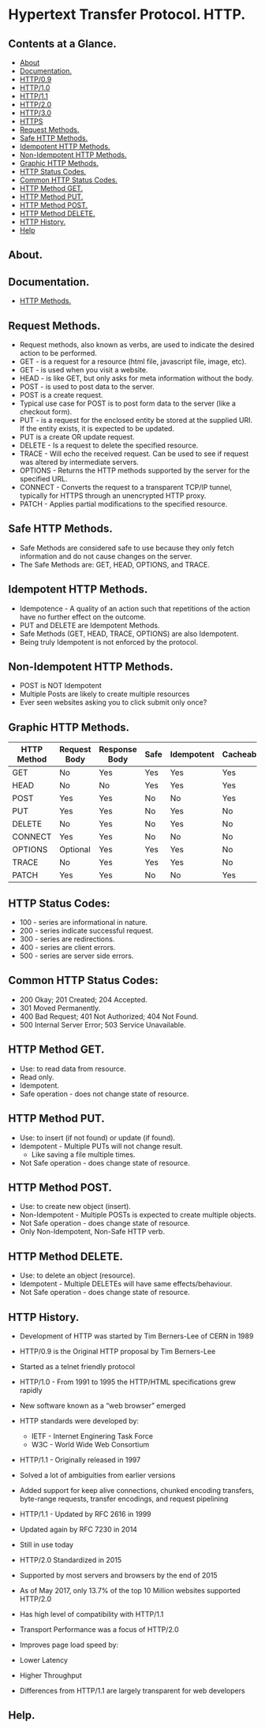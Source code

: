 # Hypertext Transfer Protocol. HTTP.





## Contents at a Glance.
* [About](#about)
* [Documentation.](#documentation)
* [HTTP/0.9](https://github.com/descriptions-of-it-technologies/http-0.9)
* [HTTP/1.0](https://github.com/descriptions-of-it-technologies/http-1.0)
* [HTTP/1.1](https://github.com/descriptions-of-it-technologies/http-1.1)
* [HTTP/2.0](https://github.com/descriptions-of-it-technologies/http-2.0)
* [HTTP/3.0](https://github.com/descriptions-of-it-technologies/http-3.0)
* [HTTPS](https://github.com/descriptions-of-it-technologies/https)
* [Request Methods.](#request-methods)
* [Safe HTTP Methods.](#safe-http-methods)
* [Idempotent HTTP Methods.](#idempotent-http-methods)
* [Non-Idempotent HTTP Methods.](#non-idempotent-http-methods)
* [Graphic HTTP Methods.](#graphic-http-methods)
* [HTTP Status Codes.](#http-status-codes)
* [Common HTTP Status Codes.](#common-http-status-codes)
* [HTTP Method GET.](#http-method-get)
* [HTTP Method PUT.](#http-method-put)
* [HTTP Method POST.](#http-method-post)
* [HTTP Method DELETE.](#http-method-delete)
* [HTTP History.](#http-history)
* [Help](#help)





## About.





## Documentation.
* [HTTP Methods.](https://restfulapi.net/http-methods/)





## Request Methods.
* Request methods, also known as verbs, are used to indicate the desired action to be performed.
* GET - is a request for a resource (html file, javascript file, image, etc).
* GET - is used when you visit a website.
* HEAD - is like GET, but only asks for meta information without the body.
* POST - is used to post data to the server.
* POST is a create request.
* Typical use case for POST is to post form data to the server (like a checkout form).
* PUT - is a request for the enclosed entity be stored at the supplied URI. If the entity exists, it is expected to be updated.
* PUT is a create OR update request.
* DELETE - Is a request to delete the specified resource.
* TRACE - Will echo the received request. Can be used to see if request was altered by intermediate servers.
* OPTIONS - Returns the HTTP methods supported by the server for the specified URL.
* CONNECT - Converts the request to a transparent TCP/IP tunnel, typically for HTTPS through an unencrypted HTTP proxy.
* PATCH - Applies partial modifications to the specified resource.





## Safe HTTP Methods.
* Safe Methods are considered safe to use because they only fetch information and do not cause changes on the server.
* The Safe Methods are: GET, HEAD, OPTIONS, and TRACE.





## Idempotent HTTP Methods.
* Idempotence - A quality of an action such that repetitions of the action have no further effect on the outcome.
* PUT and DELETE are Idempotent Methods.
* Safe Methods (GET, HEAD, TRACE, OPTIONS) are also Idempotent.
* Being truly Idempotent is not enforced by the protocol.





## Non-Idempotent HTTP Methods.
* POST is NOT Idempotent
* Multiple Posts are likely to create multiple resources
* Ever seen websites asking you to click submit only once?





## Graphic HTTP Methods. 

|  HTTP Method  |  Request Body  |  Response Body  |  Safe  |  Idempotent  |  Cacheable  |
| ------------- | -------------- | --------------- | ------ | ------------ | ----------- |
| GET           | No             | Yes             | Yes    | Yes          | Yes         |
| HEAD          | No             | No              | Yes    | Yes          | Yes         |
| POST          | Yes            | Yes             | No     | No           | Yes         |
| PUT           | Yes            | Yes             | No     | Yes          | No          |
| DELETE        | No             | Yes             | No     | Yes          | No          |
| CONNECT       | Yes            | Yes             | No     | No           | No          |
| OPTIONS       | Optional       | Yes             | Yes    | Yes          | No          |
| TRACE         | No             | Yes             | Yes    | Yes          | No          |
| PATCH         | Yes            | Yes             | No     | No           | Yes         |





## HTTP Status Codes:
* 100 - series are informational in nature.
* 200 - series indicate successful request.
* 300 - series are redirections.
* 400 - series are client errors.
* 500 - series are server side errors.





## Common HTTP Status Codes:
* 200 Okay; 201 Created; 204 Accepted.
* 301 Moved Permanently.
* 400 Bad Request; 401 Not Authorized; 404 Not Found.
* 500 Internal Server Error; 503 Service Unavailable.





## HTTP Method GET.
* Use: to read data from resource.
* Read only.
* Idempotent.
* Safe operation - does not change state of resource.





## HTTP Method PUT.
* Use: to insert (if not found) or update (if found).
* Idempotent - Multiple PUTs will not change result.
  * Like saving a file multiple times.
* Not Safe operation - does change state of resource.





## HTTP Method POST.
* Use: to create new object (insert).
* Non-Idempotent - Multiple POSTs is expected to create multiple objects.
* Not Safe operation - does change state of resource.
* Only Non-Idempotent, Non-Safe HTTP verb.





## HTTP Method DELETE.
* Use: to delete an object (resource).
* Idempotent - Multiple DELETEs will have same effects/behaviour.
* Not Safe operation - does change state of resource.





## HTTP History.
* Development of HTTP was started by Tim Berners-Lee of CERN in 1989
* HTTP/0.9 is the Original HTTP proposal by Tim Berners-Lee
* Started as a telnet friendly protocol 

* HTTP/1.0 - From 1991 to 1995 the HTTP/HTML specifications grew rapidly
* New software known as a “web browser” emerged
* HTTP standards were developed by:
  * IETF - Internet Enginering Task Force
  * W3C - World Wide Web Consortium

* HTTP/1.1 - Originally released in 1997
* Solved a lot of ambiguities from earlier versions
* Added support for keep alive connections, chunked encoding transfers, byte-range requests, transfer encodings, and request pipelining
* HTTP/1.1 - Updated by RFC 2616 in 1999
* Updated again by RFC 7230 in 2014
* Still in use today

* HTTP/2.0 Standardized in 2015
* Supported by most servers and browsers by the end of 2015
* As of May 2017, only 13.7% of the top 10 Million websites supported HTTP/2.0
* Has high level of compatibility with HTTP/1.1
* Transport Performance was a focus of HTTP/2.0
* Improves page load speed by:
* Lower Latency
* Higher Throughput
* Differences from HTTP/1.1 are largely transparent for web developers





## Help.
